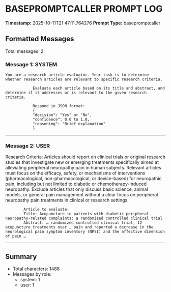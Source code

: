 # BASEPROMPTCALLER PROMPT LOG
**Timestamp:** 2025-10-11T21:47:11.764276
**Prompt Type:** basepromptcaller

## Formatted Messages
Total messages: 2

### Message 1: SYSTEM

```
You are a research article evaluator. Your task is to determine whether research articles are relevant to specific research criteria.

            Evaluate each article based on its title and abstract, and determine if it addresses or is relevant to the given research criteria.

            Respond in JSON format:
            {
            "decision": "Yes" or "No",
            "confidence": 0.0 to 1.0,
            "reasoning": "Brief explanation"
            }
```

---

### Message 2: USER

Research Criteria: Articles should report on clinical trials or original research studies that investigate new or emerging treatments specifically aimed at alleviating peripheral neuropathy pain in human subjects. Relevant articles must focus on the efficacy, safety, or mechanisms of interventions (pharmacological, non-pharmacological, or device-based) for neuropathic pain, including but not limited to diabetic or chemotherapy-induced neuropathy. Exclude articles that only discuss basic science, animal models, or general pain management without a clear focus on peripheral neuropathy pain treatments in clinical or research settings.

            Article to evaluate:
            Title: Acupuncture in patients with diabetic peripheral neuropathy-related complaints: a randomized controlled clinical trial
            Abstract: … randomized controlled clinical trial, 12 acupuncture treatments over … pain and reported a decrease in the neurological pain symptom inventory (NPSI) and the affective dimension of pain …

---

## Summary
- Total characters: 1488
- Messages by role:
  - system: 1
  - user: 1
